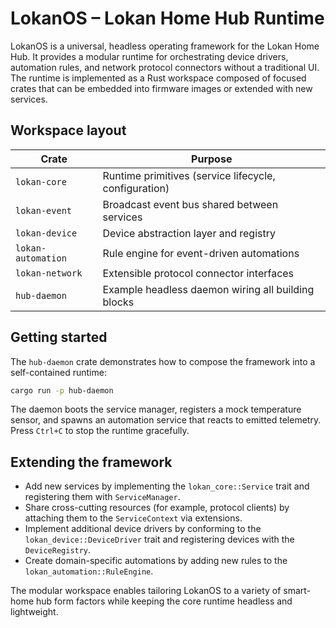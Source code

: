 # LokanOS – Lokan Home Hub Runtime

LokanOS is a universal, headless operating framework for the Lokan Home Hub.
It provides a modular runtime for orchestrating device drivers, automation
rules, and network protocol connectors without a traditional UI.  The runtime
is implemented as a Rust workspace composed of focused crates that can be
embedded into firmware images or extended with new services.

## Workspace layout

| Crate | Purpose |
| ----- | ------- |
| `lokan-core` | Runtime primitives (service lifecycle, configuration) |
| `lokan-event` | Broadcast event bus shared between services |
| `lokan-device` | Device abstraction layer and registry |
| `lokan-automation` | Rule engine for event-driven automations |
| `lokan-network` | Extensible protocol connector interfaces |
| `hub-daemon` | Example headless daemon wiring all building blocks |

## Getting started

The `hub-daemon` crate demonstrates how to compose the framework into a
self-contained runtime:

```bash
cargo run -p hub-daemon
```

The daemon boots the service manager, registers a mock temperature sensor, and
spawns an automation service that reacts to emitted telemetry.  Press `Ctrl+C`
to stop the runtime gracefully.

## Extending the framework

- Add new services by implementing the `lokan_core::Service` trait and
  registering them with `ServiceManager`.
- Share cross-cutting resources (for example, protocol clients) by attaching
  them to the `ServiceContext` via extensions.
- Implement additional device drivers by conforming to the
  `lokan_device::DeviceDriver` trait and registering devices with the
  `DeviceRegistry`.
- Create domain-specific automations by adding new rules to the
  `lokan_automation::RuleEngine`.

The modular workspace enables tailoring LokanOS to a variety of smart-home hub
form factors while keeping the core runtime headless and lightweight.
